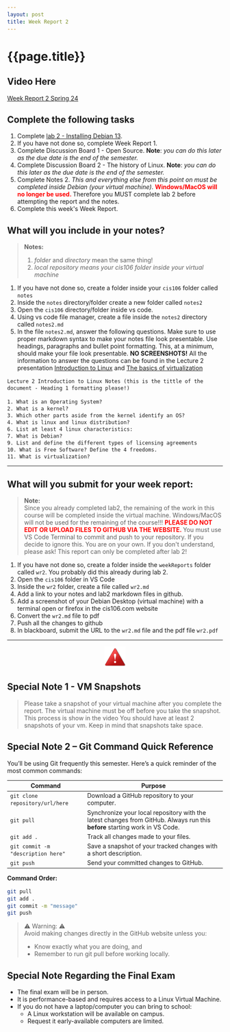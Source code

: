 ```yaml
---
layout: post
title: Week Report 2
---
```

# {{page.title}}

## Video Here
[Week Report 2 Spring 24](https://youtu.be/0h1efShVND4)

## Complete the following tasks
1. Complete [lab 2 - Installing Debian 13](https://cis106.com/labs/lab2_debian/).
2. If you have not done so, complete Week Report 1.
3. Complete Discussion Board 1 - Open Source. **Note**: *you can do this later as the due date is the end of the semester.*
4. Complete Discussion Board 2 - The history of Linux. **Note**: *you can do this later as the due date is the end of the semester.*
5. Complete Notes 2. *This and everything else from this point on must be completed inside Debian (your virtual machine)*. <b style="color:red">Windows/MacOS will no longer be used. </b>Therefore you MUST complete lab 2 before attempting the report and the notes.
6. Complete this week's Week Report. 


## What will you include in your notes?

> **Notes:**<br> 
> 1. *folder* and *directory* mean the same thing! 
> 2. *local repository means your cis106 folder inside your virtual machine*

1. If you have not done so, create a folder inside your `cis106` folder called `notes`
2. Inside the `notes` directory/folder create a new folder called `notes2`
3. Open the `cis106` directory/folder inside vs code.
4. Using vs code file manager, create a file inside the `notes2` directory called `notes2.md`
5. In the file `notes2.md`, answer the following questions. Make sure to use proper markdown syntax to make your notes file look presentable. Use headings, paragraphs and bullet point formatting. This, at a minimum, should make your file look presentable. **NO SCREENSHOTS!**  All the information to answer the questions can be found in the Lecture 2 presentation [Introduction to Linux](https://rapurl.live/dbx) and [The basics of virtualization](https://rapurl.live/bt7)


```
Lecture 2 Introduction to Linux Notes (this is the tittle of the document - Heading 1 formatting please!)

1. What is an Operating System?
2. What is a kernel?
3. Which other parts aside from the kernel identify an OS?
4. What is linux and linux distribution?
6. List at least 4 linux characteristics:
7. What is Debian?
9. List and define the different types of licensing agreements
10. What is Free Software? Define the 4 freedoms.
11. What is virtualization?
```

<hr>

## What will you submit for your week report:

> **Note:** <br> 
> Since you already completed lab2, the remaining of the work in this course will be completed inside the virtual machine. Windows/MacOS will not be used for the remaining of the course!!! <b style="color: red">PLEASE DO NOT EDIT OR UPLOAD FILES TO GITHUB VIA THE WEBSITE. </b>You must use VS Code Terminal to commit and push to your repository. If you decide to ignore this. You are on your own. If you don't understand, please ask! 
> This report can only be completed after lab 2!

1. If you have not done so, create a folder inside the `weekReports` folder called `wr2`. You probably did this already during lab 2.
2. Open the `cis106` folder in VS Code
3. Inside the `wr2` folder, create a file called `wr2.md`
4. Add a link to your notes and lab2 markdown files in github.
5. Add a screenshot of your Debian Desktop (virtual machine) with a terminal open or firefox in the cis106.com website
6. Convert the `wr2.md` file to pdf
7. Push all the changes to github
8. In blackboard, submit the URL to the `wr2.md` file and the pdf file `wr2.pdf`

<hr>

<p align="center" style="display:block"><img src="/assets/warning-icon.png" width="50" /></p>

## Special Note 1 - VM Snapshots
> Please take a snapshot of your virtual machine after you complete the report. The virtual machine must be off before you take the snapshot. This process is show in the video
> You should have at least 2 snapshots of your vm. Keep in mind that snapshots take space.

## Special Note 2 – Git Command Quick Reference
You’ll be using Git frequently this semester. Here’s a quick reminder of the most common commands:

| Command                            | Purpose                                                                                                                     |
| ---------------------------------- | --------------------------------------------------------------------------------------------------------------------------- |
| `git clone repository/url/here`    | Download a GitHub repository to your computer.                                                                              |
| `git pull`                         | Synchronize your local repository with the latest changes from GitHub. Always run this **before** starting work in VS Code. |
| `git add .`                        | Track all changes made to your files.                                                                                       |
| `git commit -m "description here"` | Save a snapshot of your tracked changes with a short description.                                                           |
| `git push`                         | Send your committed changes to GitHub.                                                                                      |

**Command Order:**
```bash
git pull 
git add . 
git commit -m "message" 
git push
```

> ⚠️ Warning: ⚠️  <br> Avoid making changes directly in the GitHub website unless you:
> * Know exactly what you are doing, and
> * Remember to run git pull before working locally.

## Special Note Regarding the Final Exam
* The final exam will be in person.
* It is performance-based and requires access to a Linux Virtual Machine.
* If you do not have a laptop/computer you can bring to school:
  * A Linux workstation will be available on campus.
  * Request it early-available computers are limited.